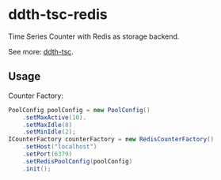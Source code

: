 ddth-tsc-redis
==============

Time Series Counter with Redis as storage backend.

See more: [ddth-tsc](https://github.com/DDTH/ddth-tsc).

## Usage ##

Counter Factory:

```java
PoolConfig poolConfig = new PoolConfig()
    .setMaxActive(10).
    .setMaxIdle(8)
    .setMinIdle(2);
ICounterFactory counterFactory = new RedisCounterFactory()
    .setHost("localhost")
    .setPort(6379)
    .setRedisPoolConfig(poolConfig)
    .init();
```